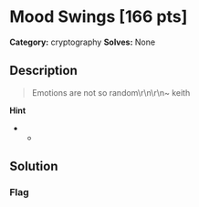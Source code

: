 # Mood Swings [166 pts]

**Category:** cryptography
**Solves:** None

## Description
>Emotions are not so random\r\n\r\n~ keith

**Hint**
* -

## Solution

### Flag

